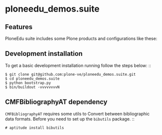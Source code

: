 ploneedu_demos.suite
====================

Features
--------

PloneEdu suite includes some Plone products and configurations like these:


Development installation
------------------------

To get a basic development installation running follow the steps below: ::

    $ git clone git@github.com:plone-ve/ploneedu_demos.suite.git
    $ cd ploneedu_demos.suite
    $ python bootstrap.py
    $ bin/buildout -vvvvvvvvN

CMFBibliographyAT dependency
----------------------------

``CMFBibliographyAT`` requires some utils to Convert between bibliographic data formats. Before you need to set up the ``bibutils`` package. ::

    # aptitude install bibutils